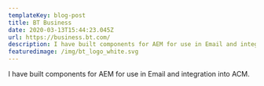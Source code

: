 ```yaml
---
templateKey: blog-post
title: BT Business
date: 2020-03-13T15:44:23.045Z
url: https://business.bt.com/
description: I have built components for AEM for use in Email and integration into ACM.
featuredimage: /img/bt_logo_white.svg
---
```


I have built components for AEM for use in Email and integration into ACM.
